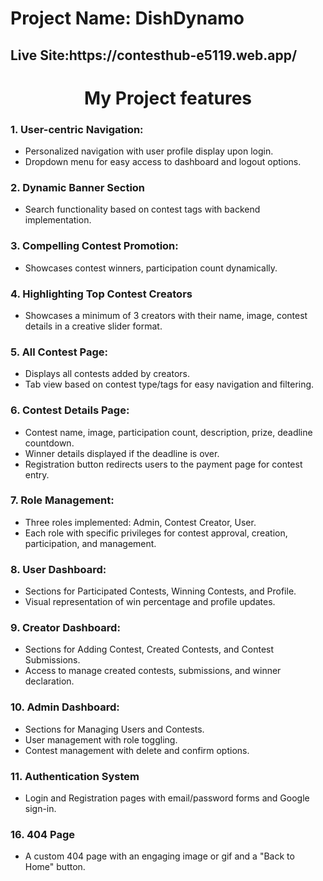 <h1 >Project Name: DishDynamo</h1>
<h2>Live Site:https://contesthub-e5119.web.app/</h2>

<h1 align='center'>My Project features</h1>

### 1. User-centric Navigation:

- Personalized navigation with user profile display upon login.
- Dropdown menu for easy access to dashboard and logout options.

### 2. Dynamic Banner Section

- Search functionality based on contest tags with backend implementation.

### 3. Compelling Contest Promotion:

- Showcases contest winners, participation count dynamically.

### 4. Highlighting Top Contest Creators

- Showcases a minimum of 3 creators with their name, image, contest details in a creative slider format.

### 5. All Contest Page:

- Displays all contests added by creators.
- Tab view based on contest type/tags for easy navigation and filtering.

### 6. Contest Details Page:

- Contest name, image, participation count, description, prize, deadline countdown.
- Winner details displayed if the deadline is over.
- Registration button redirects users to the payment page for contest entry.

### 7. Role Management:

- Three roles implemented: Admin, Contest Creator, User.
- Each role with specific privileges for contest approval, creation, participation, and management.

### 8. User Dashboard:

- Sections for Participated Contests, Winning Contests, and Profile.
- Visual representation of win percentage and profile updates.

### 9. Creator Dashboard:

- Sections for Adding Contest, Created Contests, and Contest Submissions.
- Access to manage created contests, submissions, and winner declaration.

### 10. Admin Dashboard:

- Sections for Managing Users and Contests.
- User management with role toggling.
- Contest management with delete and confirm options.

### 11. Authentication System

- Login and Registration pages with email/password forms and Google sign-in.

### 16. 404 Page

- A custom 404 page with an engaging image or gif and a "Back to Home" button.
